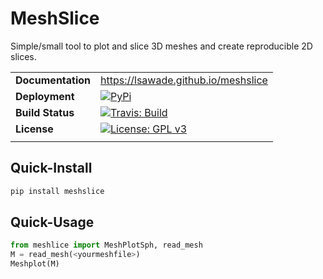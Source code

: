 # MeshSlice

Simple/small tool to plot and slice 3D meshes and create reproducible 2D slices.

| | |
|-|-|
|__Documentation__| https://lsawade.github.io/meshslice |
|__Deployment__  | [![PyPi](https://img.shields.io/pypi/v/meshslice.svg?logo=python&logoColor=white)](https://pypi.org/project/meshslice/0.0.3/) |
|__Build Status__| [![Travis: Build](https://travis-ci.com/lsawade/meshslice.svg?branch=main)](https://travis-ci.com/github/lsawade/meshslice) |
|__License__     | [![License: GPL v3](https://img.shields.io/badge/License-GPLv3-blue.svg)](https://www.gnu.org/licenses/gpl-3.0) |
| | |



## Quick-Install

```bash
pip install meshslice
```


## Quick-Usage

```python
from meshlice import MeshPlotSph, read_mesh
M = read_mesh(<yourmeshfile>)
Meshplot(M)
```





